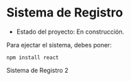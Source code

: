 <h1> Sistema de Registro </h1>

- Estado del proyecto: En construcción.

Para ejectar el sistema, debes poner:

```npm install react```

Sistema de Registro 2
